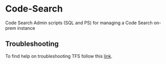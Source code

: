 # Code-Search
Code Search Admin scripts (SQL and PS) for managing a Code Search on-prem instance

## Troubleshooting

To find help on troubleshooting TFS follow this [link](https://www.visualstudio.com/en-us/docs/search/administration#trouble-tfs).
